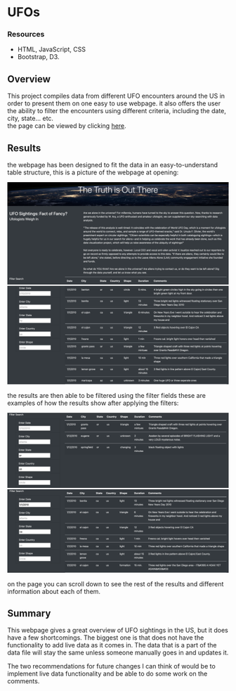 # UFOs

### Resources
* HTML, JavaScript, CSS
* Bootstrap, D3.

## Overview

This project compiles data from different UFO encounters around the US in order to present them on one easy to use webpage. it also offers the user the ability to filter the encounters using different criteria, including the date, city, state... etc.  
the page can be viewed by clicking [here](https://mlachha.github.io/UFOs/).

## Results

the webpage has been designed to fit the data in an easy-to-understand table structure, this is a picture of the webpage at opening:

![picture](images/1.png)
![picture](images/2.png)

the results are then able to be filtered using the filter fields these are examples of how the results show after applying the filters:

![picture](images/3.png)
![picture](images/4.png)

on the page you can scroll down to see the rest of the results and different information about each of them. 

## Summary

This webpage gives a great overview of UFO sightings in the US, but it does have a few shortcomings. The biggest one is that does not have the functionality to add live data as it comes in. The data that is a part of the data file will stay the same unless someone manually goes in and updates it.

The two recommendations for future changes I can think of would be to implement live data functionality and be able to do some work on the comments.
